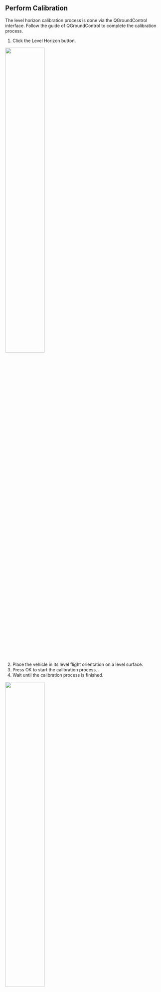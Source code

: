 
## Perform Calibration

The level horizon calibration process is done via the QGroundControl interface. Follow the guide of QGroundControl to complete the calibration process.

1. Click the Level Horizon button.

<img src="figures/level_calib1.png" width="50%">

2. Place the vehicle in its level flight orientation on a level surface.
3. Press OK to start the calibration process.
4. Wait until the calibration process is finished.

<img src="figures/level_calib2.png" width="50%">

## Check & Save Result

1. The calibration result can be seen by typing `param list CALIB` in console.

```
msh />param list CALIB
CALIB:
......
      LEVEL_XOFF: -0.017828
      LEVEL_YOFF: -0.000741
      LEVEL_ZOFF: 0.000000
```

2. Save the calibration result by typing `param save` in console, otherwise the calibration result will lost when system power-off.
